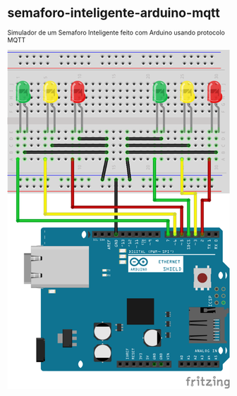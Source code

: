 # semaforo-inteligente-arduino-mqtt
Simulador de um Semaforo Inteligente feito com Arduino usando protocolo MQTT
<p align="center">
  <img src="/semaforo_MQTT.png"/>
</p>
